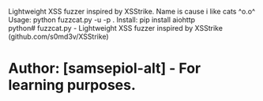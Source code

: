 Lightweight XSS fuzzer inspired by XSStrike. 
Name is cause i like cats ^o.o^
Usage: python fuzzcat.py -u <url> -p <param>. 
Install: pip install aiohttp  
python# fuzzcat.py - Lightweight XSS fuzzer inspired by XSStrike (github.com/s0md3v/XSStrike)
# Author: [samsepiol-alt] - For learning purposes.